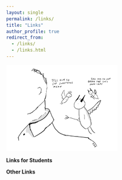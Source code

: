 ```yaml
---
layout: single
permalink: /links/
title: "Links"
author_profile: true
redirect_from: 
  - /links/
  - /links.html
---
```


<img src="/images/say something mean.png" alt="Alt text" style="width:300px;">


**Links for Students**


**Other Links**
